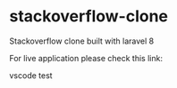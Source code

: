 # stackoverflow-clone

Stackoverflow clone built with laravel 8

For live application please check this link: 

vscode test